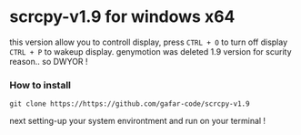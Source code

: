 # scrcpy-v1.9 for windows x64
 this version allow you to controll display, press ```CTRL + O``` to turn off display ```CTRL + P``` to wakeup display.
 genymotion was deleted 1.9 version for scurity reason..
 so DWYOR !
 
### How to install
```
git clone https://https://github.com/gafar-code/scrcpy-v1.9
```
next setting-up your system environtment and run on your terminal ! 
